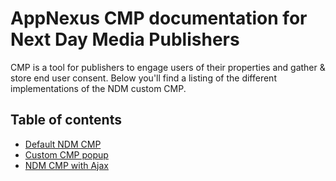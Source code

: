 # AppNexus CMP documentation for Next Day Media Publishers
CMP is a tool for publishers to engage users of their properties and gather & store end user consent.
Below you'll find a listing of the different implementations of the NDM custom CMP.

## Table of contents
- [Default NDM CMP](NDMTAG.md)
- [Custom CMP popup](NDMTAG-CUSTOM.md)
- [NDM CMP with Ajax](NDMTAG-AJAX.md)